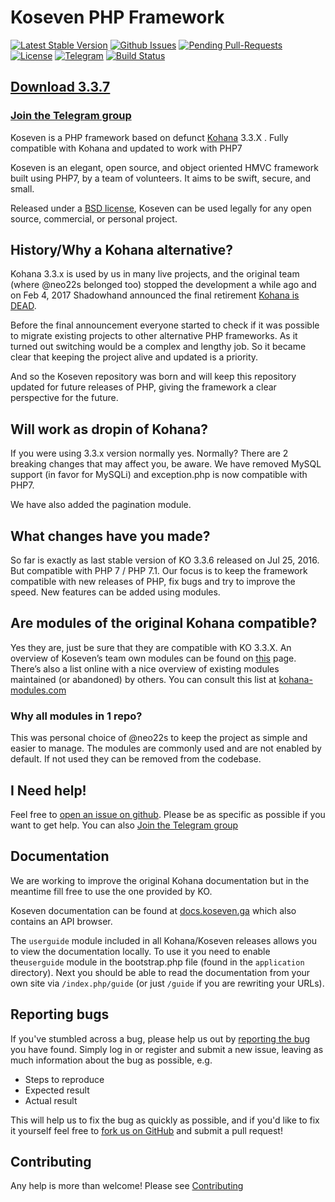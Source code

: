 # Koseven PHP Framework
[![Latest Stable Version](https://poser.pugx.org/koseven/koseven/v/stable)](https://packagist.org/packages/koseven/koseven)
[![Github Issues](http://githubbadges.herokuapp.com/koseven/koseven/issues.svg)](https://github.com/koseven/koseven/issues)
[![Pending Pull-Requests](http://githubbadges.herokuapp.com/koseven/koseven/pulls.svg)](https://github.com/koseven/koseven/pulls)
[![License](https://poser.pugx.org/koseven/koseven/license.svg)](https://packagist.org/packages/koseven/koseven)
[![Telegram](https://img.shields.io/badge/Telegram-joinChat-blue.svg)](https://telegram.me/koseven)
[![Build Status](https://travis-ci.org/koseven/koseven.svg?branch=devel)](https://travis-ci.org/koseven/koseven)

## [Download 3.3.7](https://github.com/koseven/koseven/releases/tag/3.3.7)

### [Join the Telegram group](https://telegram.me/koseven)

Koseven is a PHP framework based on defunct [Kohana](http://kohanaframework.org/) 3.3.X . Fully compatible with Kohana and updated to work with PHP7

Koseven is an elegant, open source, and object oriented HMVC framework built using PHP7, by a team of volunteers. It aims to be swift, secure, and small.

Released under a [BSD license](LICENSE.md), Koseven can be used legally for any open source, commercial, or personal project.

## History/Why a Kohana alternative?

Kohana 3.3.x is used by us in many live projects, and the original team (where @neo22s belonged too) stopped the development a while ago and on Feb 4, 2017 Shadowhand announced the final retirement [Kohana is DEAD](http://discourse.kohanaframework.org/t/kohana-retirement-2017-07-01/1277).

Before the final announcement everyone started to check if it was possible to migrate existing projects to other alternative PHP frameworks. As it turned out switching would be a complex and lengthy job.
So it became clear that keeping the project alive and updated is a priority.

And so the Koseven repository was born and will keep this repository updated for future releases of PHP, giving the framework a clear perspective for the future.

## Will work as dropin of Kohana?

If you were using 3.3.x version normally yes. Normally? There are 2 breaking changes that may affect you, be aware. We have removed MySQL support (in favor for MySQLi) and exception.php is now compatible with PHP7.

We have also added the pagination module.

## What changes have you made?

So far is exactly as last stable version of KO 3.3.6 released on Jul 25, 2016. But compatible with PHP 7 / PHP 7.1.
Our focus is to keep the framework compatible with new releases of PHP, fix bugs and try to improve the speed.
New features can be added using modules.

## Are modules of the original Kohana compatible?

Yes they are, just be sure that they are compatible with KO 3.3.X.
An overview of Koseven’s team own modules can be found on [this](https://koseven.ga/modules.html) page.
There’s also a list online with a nice overview of existing modules maintained (or abandoned) by others. You can consult this list at [kohana-modules.com](https://koseven.ga/modules.html)

### Why all modules in 1 repo?

This was personal choice of @neo22s to keep the project as simple and easier to manage. The modules are commonly used and are not enabled by default. If not used they can be removed from the codebase.

## I Need help!

Feel free to [open an issue on github](https://github.com/koseven/koseven/issues/new). Please be as specific as possible if you want to get help. You can also [Join the Telegram group](https://telegram.me/koseven) 

## Documentation

We are working to improve the original Kohana documentation but in the meantime fill free to use the one provided by KO.

Koseven documentation can be found at [docs.koseven.ga](https://docs.koseven.ga) which also contains an API browser.

The `userguide` module included in all Kohana/Koseven releases allows you to view the documentation locally. To use it you need to enable the`userguide` module in the bootstrap.php file (found in the `application` directory). Next you should be able to read the documentation from your own site via `/index.php/guide` (or just `/guide` if you are rewriting your URLs).

## Reporting bugs
If you've stumbled across a bug, please help us out by [reporting the bug](https://github.com/koseven/koseven/issues/new) you have found. Simply log in or register and submit a new issue, leaving as much information about the bug as possible, e.g.

* Steps to reproduce
* Expected result
* Actual result

This will help us to fix the bug as quickly as possible, and if you'd like to fix it yourself feel free to [fork us on GitHub](https://github.com/koseven) and submit a pull request!

## Contributing

Any help is more than welcome! Please see [Contributing](CONTRIBUTING.md)
